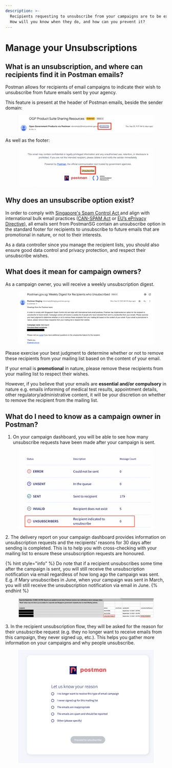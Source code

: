 ```yaml
---
description: >-
  Recipients requesting to unsubscribe from your campaigns are to be expected.
  How will you know when they do, and how can you prevent it?
---
```


# Manage your Unsubscriptions

## What is an unsubscription, and where can recipients find it in Postman emails?

Postman allows for recipients of email campaigns to indicate their wish to unsubscribe from future emails sent by your agency.

This feature is present at the header of Postman emails, beside the sender domain:

<figure><img src="../../../.gitbook/assets/Screenshot 2022-09-26 at 11.32.37 AM.png" alt=""><figcaption></figcaption></figure>

As well as the footer:

<figure><img src="../../../.gitbook/assets/Screenshot 2022-09-22 at 10.25.36 AM.png" alt=""><figcaption></figcaption></figure>



## Why does an unsubscribe option exist?

In order to comply with [Singapore's Spam Control Act ](https://sso.agc.gov.sg/Act/SCA2007)and align with international bulk email practices ([CAN-SPAM Act](https://www.ftc.gov/tips-advice/business-center/guidance/can-spam-act-compliance-guide-business) or [EU’s ePrivacy Directive](https://ec.europa.eu/information\_society/doc/factsheets/024-privacy-and-spam-en.pdf)), all emails sent from PostmanSG contain an unsubscribe option in the standard footer for recipients to unsubscribe to future emails that are promotional in nature, or not to their interests.&#x20;

As a data controller since you manage the recipient lists, you should also ensure good data control and privacy protection, and respect their unsubscribe wishes.

## What does it mean for campaign owners?

As a campaign owner, you will receive a weekly unsubscription digest.

<figure><img src="../../../.gitbook/assets/Screenshot 2022-09-22 at 1.53.15 PM.png" alt=""><figcaption></figcaption></figure>

Please exercise your best judgment to determine whether or not to remove these recipients from your mailing list based on the content of your email.&#x20;

If your email is **promotional** in nature, please remove these recipients from your mailing list to respect their wishes.

However, if you believe that your emails are **essential and/or compulsory** in nature e.g. emails informing of medical test results, appointment details, other regulatory/administrative content, it will be your discretion on whether to remove the recipient from the mailing list.

## What do I need to know as a campaign owner in Postman?

1. On your campaign dashboard, you will be able to see how many unsubscribe requests have been made after your campaign is sent.

<figure><img src="../../../.gitbook/assets/Screenshot 2022-09-22 at 4.25.17 PM.png" alt=""><figcaption></figcaption></figure>

2\. The delivery report on your campaign dashboard provides information on unsubscription requests and the recipients’ reasons for 30 days after sending is completed. This is to help you with cross-checking with your mailing list to ensure these unsubscription requests are honoured.

{% hint style="info" %}
Do note that if a recipient unsubscribes some time after the campaign is sent, you will still receive the unsubscription notification via email regardless of how long ago the campaign was sent. E.g. if Mary unsubscribes in June, when your campaign was sent in March, you will still receive the unsubscription notification via email in June.
{% endhint %}

<figure><img src="../../../.gitbook/assets/Screenshot 2022-09-22 at 4.14.07 PM.png" alt=""><figcaption></figcaption></figure>

3\.  In the recipient unsubscription flow, they will be asked for the reason for their unsubscribe request (e.g. they no longer want to receive emails from this campaign, they never signed up, etc.). This helps you gather more information on your campaigns and why people unsubscribe.

<figure><img src="../../../.gitbook/assets/Screenshot 2022-09-28 at 6.15.37 PM (1).png" alt=""><figcaption></figcaption></figure>

